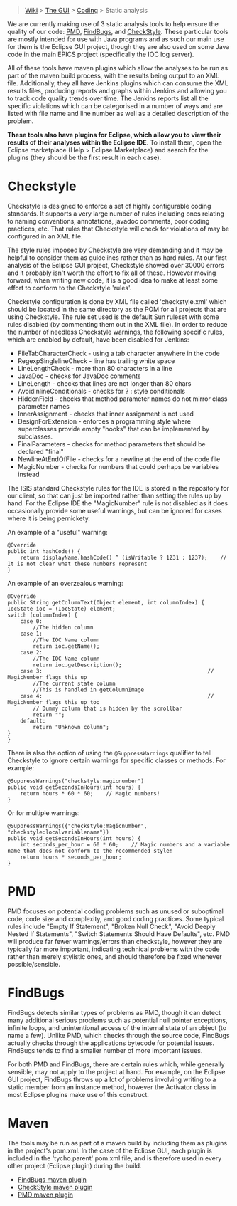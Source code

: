 > [Wiki](Home) > [The GUI](The-GUI) > [Coding](GUI-Coding) > Static analysis

We are currently making use of 3 static analysis tools to help ensure the quality of our code: [PMD](http://pmd.sourceforge.net/), [FindBugs](http://findbugs.sourceforge.net/), and [CheckStyle](http://checkstyle.sourceforge.net/). These particular tools are mostly intended for use with Java programs and as such our main use for them is the Eclipse GUI project, though they are also used on some Java code in the main EPICS project (specifically the IOC log server).

All of these tools have maven plugins which allow the analyses to be run as part of the maven build process, with the results being output to an XML file. Additionally, they all have Jenkins plugins which can consume the XML results files, producing reports and graphs within Jenkins and allowing you to track code quality trends over time. The Jenkins reports list all the specific violations which can be categorised in a number of ways and are listed with file name and line number as well as a detailed description of the problem.

**These tools also have plugins for Eclipse, which allow you to view their results of their analyses within the Eclipse IDE**. To install them, open the Eclipse marketplace (Help > Eclipse Marketplace) and search for the plugins (they should be the first result in each case).

# Checkstyle

Checkstyle is designed to enforce a set of highly configurable coding standards. It supports a very large number of rules including ones relating to naming conventions, annotations, javadoc comments, poor coding practices, etc. That rules that Checkstyle will check for violations of may be configured in an XML file. 

The style rules imposed by Checkstyle are very demanding and it may be helpful to consider them as guidelines rather than as hard rules. At our first analysis of the Eclipse GUI project, Checkstyle showed over 30000 errors and it probably isn't worth the effort to fix all of these. However moving forward, when writing new code, it is a good idea to make at least some effort to conform to the Checkstyle 'rules'.

Checkstyle configuration is done by XML file called 'checkstyle.xml' which should be located in the same directory as the POM for all projects that are using Checkstyle. The rule set used is the default Sun ruleset with some rules disabled (by commenting them out in the XML file). In order to reduce the number of needless Checkstyle warnings, the following specific rules, which are enabled by default, have been disabled for Jenkins:

* FileTabCharacterCheck - using a tab character anywhere in the code
* RegexpSinglelineCheck - line has trailing white space
* LineLengthCheck - more than 80 characters in a line
* JavaDoc - checks for JavaDoc comments
* LineLength - checks that lines are not longer than 80 chars
* AvoidInlineConditionals - checks for ? : style conditionals
* HiddenField - checks that method parameter names do not mirror class parameter names
* InnerAssignment - checks that inner assignment is not used
* DesignForExtension - enforces a programming style where superclasses provide empty "hooks" that can be implemented by subclasses.
* FinalParameters - checks for method parameters that should be declared "final"
* NewlineAtEndOfFile - checks for a newline at the end of the code file
* MagicNumber - checks for numbers that could perhaps be variables instead

The ISIS standard Checkstyle rules for the IDE is stored in the repository for our client, so that can just be imported rather than setting the rules up by hand. For the Eclipse IDE the "MagicNumber" rule is not disabled as it does occasionally provide some useful warnings, but can be ignored for cases where it is being pernickety.

An example of a "useful" warning:

    @Override
    public int hashCode() {
        return displayName.hashCode() ^ (isWritable ? 1231 : 1237);    // It is not clear what these numbers represent
    }


An example of an overzealous warning:

    @Override
    public String getColumnText(Object element, int columnIndex) {
	IocState ioc = (IocState) element;
	switch (columnIndex) {
	    case 0:
	        //The hidden column
	    case 1:			
	        //The IOC Name column
	        return ioc.getName();
	    case 2:			
	        //The IOC Name column
	        return ioc.getDescription();
	    case 3:                                                    // MagicNumber flags this up
	        //The current state column
	        //This is handled in getColumnImage
	    case 4:                                                    // MagicNumber flags this up too
	        // Dummy column that is hidden by the scrollbar
	        return "";
	    default:
	        return "Unknown column";
	}
    }

There is also the option of using the `@SuppressWarnings` qualifier to tell Checkstyle to ignore certain warnings for specific classes or methods. For example:

    @SuppressWarnings("checkstyle:magicnumber")
    public void getSecondsInHours(int hours) {
        return hours * 60 * 60;    // Magic numbers!
    }

Or for multiple warnings:


    @SuppressWarnings({"checkstyle:magicnumber", "checkstyle:localvariablename"})
    public void getSecondsInHours(int hours) {
        int seconds_per_hour = 60 * 60;    // Magic numbers and a variable name that does not conform to the recommended style!
        return hours * seconds_per_hour;
    }

# PMD

PMD focuses on potential coding problems such as unused or suboptimal code, code size and complexity, and good coding practices. Some typical rules include "Empty If Statement", "Broken Null Check", "Avoid Deeply Nested If Statements", "Switch Statements Should Have Defaults", etc. PMD will produce far fewer warnings/errors than checkstyle, however they are typically far more important, indicating technical problems with the code rather than merely stylistic ones, and should therefore be fixed whenever possible/sensible.

# FindBugs

FindBugs detects similar types of problems as PMD, though it can detect many additional serious problems such as potential null pointer exceptions, infinite loops, and unintentional access of the internal state of an object (to name a few). Unlike PMD, which checks through the source code, FindBugs actually checks through the applications bytecode for potential issues. FindBugs tends to find a smaller number of more important issues.

For both PMD and FindBugs, there are certain rules which, while generally sensible, may not apply to the project at hand. For example, on the Eclipse GUI project, FindBugs throws up a lot of problems involving writing to a static member from an instance method, however the Activator class in most Eclipse plugins make use of this construct.

# Maven

The tools may be run as part of a maven build by including them as plugins in the project's pom.xml. In the case of the Eclipse GUI, each plugin is included in the 'tycho.parent' pom.xml file, and is therefore used in every other project (Eclipse plugin) during the build.

* [FindBugs maven plugin](https://gleclaire.github.io/findbugs-maven-plugin/index.html)
* [CheckStyle maven plugin](http://maven.apache.org/plugins/maven-checkstyle-plugin/)
* [PMD maven plugin ](http://maven.apache.org/plugins/maven-pmd-plugin/)
